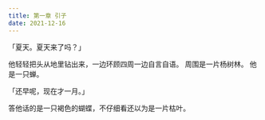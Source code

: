 ```yaml
---
title: 第一章 引子
date: 2021-12-16
---
```


「夏天。夏天来了吗？」

他轻轻把头从地里钻出来，一边环顾四周一边自言自语。
周围是一片杨树林。
他是一只蝉。

「还早呢，现在才一月。」

答他话的是一只褐色的蝴蝶，不仔细看还以为是一片枯叶。
